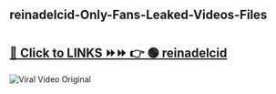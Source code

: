
 ## reinadelcid-Only-Fans-Leaked-Videos-Files

# <h2><a href="https://mediaupload.pro?reinadelcid">🔗 Click to LINKS ⏩⏩ 👉 🟢 reinadelcid </a></h2>

<a href="https://mediaupload.pro?reinadelcid" rel="nofollow" data-target="animated-image.originalLink"><img src="https://i.ibb.co.com/xMMVF88/686577567.gif" alt="Viral Video Original" style="max-width: 100%; display: inline-block;" data-target="animated-image.originalImage"></a>
